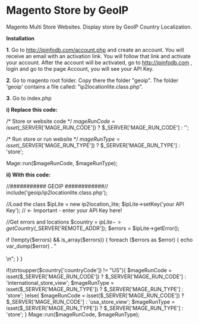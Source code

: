 Magento Store by GeoIP
======================

Magento Multi Store Websites. Display store by GeoIP Country Localization.


**Installation**

**1**. Go to http://ipinfodb.com/account.php and create an account.
You will receive an email with an activation link.
You will follow that link and activate your account.
After the account will be activated, go to http://ipinfodb.com , login and go to the page Account, you will see your API Key.


**2**. Go to magento root folder.
Copy there the folder "geoip". The folder 'geoip' contains a file called: "ip2locationlite.class.php".


**3**. Go to index.php

**i) Replace this code:**


/* Store or website code */
$mageRunCode = isset($_SERVER['MAGE_RUN_CODE']) ? $_SERVER['MAGE_RUN_CODE'] : '';
 
/* Run store or run website */
$mageRunType = isset($_SERVER['MAGE_RUN_TYPE']) ? $_SERVER['MAGE_RUN_TYPE'] : 'store';
 
Mage::run($mageRunCode, $mageRunType);



**ii) With this code:**


//########### GEOIP ############//
include('geoip/ip2locationlite.class.php');
  
  //Load the class
$ipLite = new ip2location_lite;
$ipLite->setKey('your API Key'); // <- Important - enter your API Key here!
 
//Get errors and locations
$country = $ipLite->getCountry($_SERVER['REMOTE_ADDR']);
$errors = $ipLite->getError();

if (!empty($errors) && is_array($errors)) {
  foreach ($errors as $error) {
    echo var_dump($error) . "<br /><br />\n";
  }
}

if(strtoupper($country['countryCode']) != "US"){
    $mageRunCode = isset($_SERVER['MAGE_RUN_CODE']) ? $_SERVER['MAGE_RUN_CODE'] : 'international_store_view';
    $mageRunType = isset($_SERVER['MAGE_RUN_TYPE']) ? $_SERVER['MAGE_RUN_TYPE'] : 'store';
}else{
    $mageRunCode = isset($_SERVER['MAGE_RUN_CODE']) ? $_SERVER['MAGE_RUN_CODE'] : 'usa_store_view';
    $mageRunType = isset($_SERVER['MAGE_RUN_TYPE']) ? $_SERVER['MAGE_RUN_TYPE'] : 'store';
}
Mage::run($mageRunCode, $mageRunType);        
